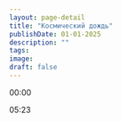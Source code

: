 ```yaml
---
layout: page-detail
title: "Космический дождь"
publishDate: 01-01-2025
description: ""
tags:
image:
draft: false
---
```


00:00 

05:23 

  
